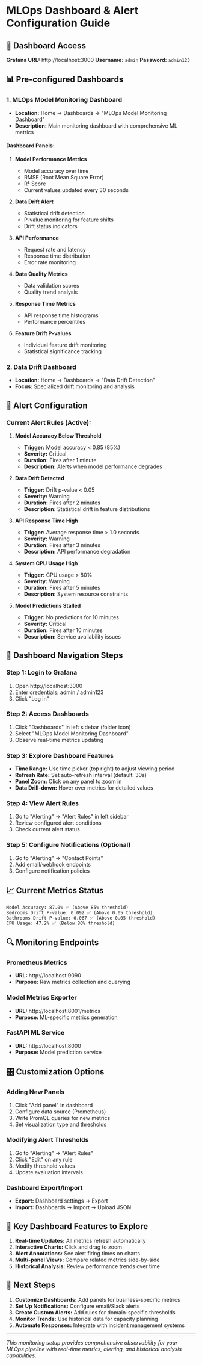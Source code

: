 # MLOps Dashboard & Alert Configuration Guide

## 🎯 Dashboard Access
**Grafana URL:** http://localhost:3000
**Username:** `admin`
**Password:** `admin123`

## 📊 Pre-configured Dashboards

### 1. MLOps Model Monitoring Dashboard
- **Location:** Home → Dashboards → "MLOps Model Monitoring Dashboard"
- **Description:** Main monitoring dashboard with comprehensive ML metrics

#### Dashboard Panels:
1. **Model Performance Metrics**
   - Model accuracy over time
   - RMSE (Root Mean Square Error)
   - R² Score
   - Current values updated every 30 seconds

2. **Data Drift Alert**
   - Statistical drift detection
   - P-value monitoring for feature shifts
   - Drift status indicators

3. **API Performance**
   - Request rate and latency
   - Response time distribution
   - Error rate monitoring

4. **Data Quality Metrics**
   - Data validation scores
   - Quality trend analysis

5. **Response Time Metrics**
   - API response time histograms
   - Performance percentiles

6. **Feature Drift P-values**
   - Individual feature drift monitoring
   - Statistical significance tracking

### 2. Data Drift Dashboard
- **Location:** Home → Dashboards → "Data Drift Detection"
- **Focus:** Specialized drift monitoring and analysis

## 🚨 Alert Configuration

### Current Alert Rules (Active):
1. **Model Accuracy Below Threshold**
   - **Trigger:** Model accuracy < 0.85 (85%)
   - **Severity:** Critical
   - **Duration:** Fires after 1 minute
   - **Description:** Alerts when model performance degrades

2. **Data Drift Detected**
   - **Trigger:** Drift p-value < 0.05
   - **Severity:** Warning
   - **Duration:** Fires after 2 minutes
   - **Description:** Statistical drift in feature distributions

3. **API Response Time High**
   - **Trigger:** Average response time > 1.0 seconds
   - **Severity:** Warning
   - **Duration:** Fires after 3 minutes
   - **Description:** API performance degradation

4. **System CPU Usage High**
   - **Trigger:** CPU usage > 80%
   - **Severity:** Warning
   - **Duration:** Fires after 5 minutes
   - **Description:** System resource constraints

5. **Model Predictions Stalled**
   - **Trigger:** No predictions for 10 minutes
   - **Severity:** Critical
   - **Duration:** Fires after 10 minutes
   - **Description:** Service availability issues

## 🔧 Dashboard Navigation Steps

### Step 1: Login to Grafana
1. Open http://localhost:3000
2. Enter credentials: admin / admin123
3. Click "Log in"

### Step 2: Access Dashboards
1. Click "Dashboards" in left sidebar (folder icon)
2. Select "MLOps Model Monitoring Dashboard"
3. Observe real-time metrics updating

### Step 3: Explore Dashboard Features
- **Time Range:** Use time picker (top right) to adjust viewing period
- **Refresh Rate:** Set auto-refresh interval (default: 30s)
- **Panel Zoom:** Click on any panel to zoom in
- **Data Drill-down:** Hover over metrics for detailed values

### Step 4: View Alert Rules
1. Go to "Alerting" → "Alert Rules" in left sidebar
2. Review configured alert conditions
3. Check current alert status

### Step 5: Configure Notifications (Optional)
1. Go to "Alerting" → "Contact Points"
2. Add email/webhook endpoints
3. Configure notification policies

## 📈 Current Metrics Status
```
Model Accuracy: 87.0% ✅ (Above 85% threshold)
Bedrooms Drift P-value: 0.092 ✅ (Above 0.05 threshold)
Bathrooms Drift P-value: 0.067 ✅ (Above 0.05 threshold)
CPU Usage: 47.2% ✅ (Below 80% threshold)
```

## 🔍 Monitoring Endpoints

### Prometheus Metrics
- **URL:** http://localhost:9090
- **Purpose:** Raw metrics collection and querying

### Model Metrics Exporter
- **URL:** http://localhost:8001/metrics
- **Purpose:** ML-specific metrics generation

### FastAPI ML Service
- **URL:** http://localhost:8000
- **Purpose:** Model prediction service

## 🎛️ Customization Options

### Adding New Panels
1. Click "Add panel" in dashboard
2. Configure data source (Prometheus)
3. Write PromQL queries for new metrics
4. Set visualization type and thresholds

### Modifying Alert Thresholds
1. Go to "Alerting" → "Alert Rules"
2. Click "Edit" on any rule
3. Modify threshold values
4. Update evaluation intervals

### Dashboard Export/Import
- **Export:** Dashboard settings → Export
- **Import:** Dashboards → Import → Upload JSON

## 🎯 Key Dashboard Features to Explore

1. **Real-time Updates:** All metrics refresh automatically
2. **Interactive Charts:** Click and drag to zoom
3. **Alert Annotations:** See alert firing times on charts
4. **Multi-panel Views:** Compare related metrics side-by-side
5. **Historical Analysis:** Review performance trends over time

## 🚀 Next Steps

1. **Customize Dashboards:** Add panels for business-specific metrics
2. **Set Up Notifications:** Configure email/Slack alerts
3. **Create Custom Alerts:** Add rules for domain-specific thresholds
4. **Monitor Trends:** Use historical data for capacity planning
5. **Automate Responses:** Integrate with incident management systems

---
*This monitoring setup provides comprehensive observability for your MLOps pipeline with real-time metrics, alerting, and historical analysis capabilities.*
